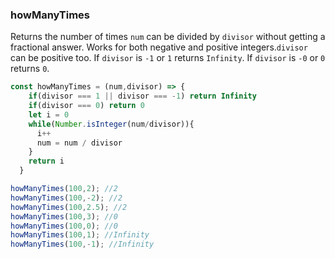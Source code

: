 ### howManyTimes

Returns the number of times `num` can be divided by `divisor` without getting a fractional answer. Works for both negative and positive integers.`divisor` can be positive too.
If `divisor` is `-1` or `1` returns `Infinity`.
If `divisor` is `-0` or `0` returns `0`.
``` js
const howManyTimes = (num,divisor) => {
    if(divisor === 1 || divisor === -1) return Infinity
    if(divisor === 0) return 0
    let i = 0
    while(Number.isInteger(num/divisor)){
      i++
      num = num / divisor
    }
    return i
  }
```
```js
howManyTimes(100,2); //2
howManyTimes(100,-2); //2
howManyTimes(100,2.5); //2
howManyTimes(100,3); //0
howManyTimes(100,0); //0
howManyTimes(100,1); //Infinity
howManyTimes(100,-1); //Infinity
```
